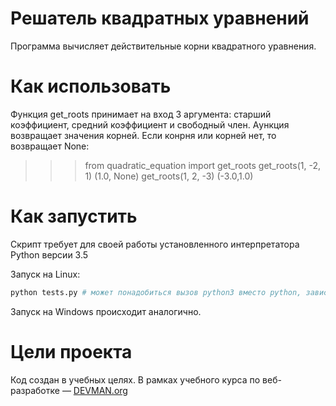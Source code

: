 # Решатель квадратных уравнений

Программа вычисляет действительные корни квадратного уравнения.

# Как использовать

Функция get_roots принимает на вход 3 аргумента: старший коэффициент, средний коэффициент и свободный член. Aункция возвращает значения корней.
Если конрня или корней нет, то возвращает None:

>>>from quadratic_equation import get_roots
>>> get_roots(1, -2, 1)
(1.0, None)
>>> get_roots(1, 2, -3)
(-3.0,1.0)

# Как запустить

Скрипт требует для своей работы установленного интерпретатора Python версии 3.5

Запуск на Linux:

```bash
python tests.py # может понадобиться вызов python3 вместо python, зависит от настроек операционной системы
```

Запуск на Windows происходит аналогично.

# Цели проекта

Код создан в учебных целях. В рамках учебного курса по веб-разработке ― [DEVMAN.org](https://devman.org)
